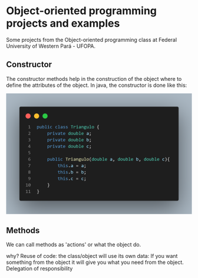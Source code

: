 # Object-oriented programming projects and examples
Some projects from the Object-oriented programming class at Federal University of Western Pará - UFOPA.

## Constructor
The constructor methods help in the construction of the object where to define the attributes of the object.
In java, the constructor is done like this:

![](constructor.png)

## Methods
We can call methods as 'actions' or what the object do.

why?
    Reuse of code: the class/object will use its own data:
        If you want something from the object it will give you what you need from the object. 
    Delegation of responsibility